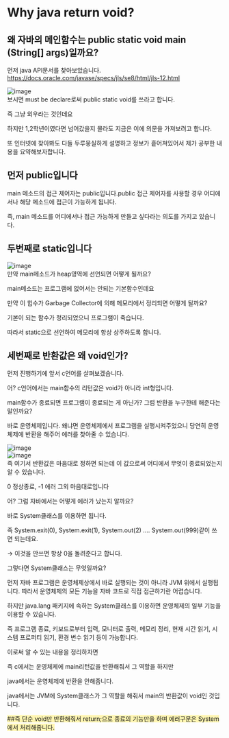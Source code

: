 # Why java return void?
## 왜 자바의 메인함수는 public static void main (String[] args)일까요?
먼저 java API문서를 찾아보았습니다.
https://docs.oracle.com/javase/specs/jls/se8/html/jls-12.html

![image](https://user-images.githubusercontent.com/117427075/231462984-dd0e97ab-14f2-4e0d-b23e-f44c0e256670.png)  
보시면 must be declare로써 public static void를 쓰라고 합니다.

즉 그냥 외우라는 것인데요

하지만 1,2학년이였다면 넘어갔을지 몰라도 지금은 이에 의문을 가져보려고 합니다.  

또 인터넷에 찾아봐도 다들 두루뭉실하게 설명하고 정보가 흩어져있어서 제가 공부한 내용을 요약해보자합니다.  




## 먼저 public입니다
main 메소드의 접근 제어자는 public입니다.public 접근 제어자를 사용할 경우 어디에서나 해당 메소드에 접근이 가능하게 됩니다.  

즉, main 메소드를 어디에서나 접근 가능하게 만들고 싶다라는 의도를 가지고 있습니다.  

## 두번째로 static입니다
![image](https://user-images.githubusercontent.com/117427075/231470890-374c4842-c930-4720-a171-cc44c83f367e.png)  
만약 main메소드가 heap영역에 선언되면 어떻게 될까요?  

main메소드는 프로그램에 없어서는 안되는 기본함수인데요  

만약 이 힘수가 Garbage Collector에 의해 메모리에서 정리되면 어떻게 될까요?  

기본이 되는 함수가 정리되었으니 프로그램이 죽습니다.  

따라서 static으로 선언하여 메모리에 항상 상주하도록 합니다.  


## 세번째로 반환값은 왜 void인가?
먼저 진행하기에 앞서 c언어를 살펴보겠습니다.  

어? c언어에서는 main함수의 리턴값은 void가 아니라 int형입니다.   

main함수가 종료되면 프로그램이 종료되는 게 아닌가? 그럼 반환을 누구한테 해준다는 말인까요?  

바로 운영체제입니다. 왜냐면 운영체제에서 프로그램을 실행시켜주었으니 당연히 운영체제에 반환을 해주어 에러를 찾아줄 수 있습니다.  


![image](https://user-images.githubusercontent.com/117427075/231470998-1bd4e17b-29dc-4c76-bd60-bd9a1873daff.png)  
![image](https://user-images.githubusercontent.com/117427075/231471560-71acb861-d4bd-447b-b52d-26e52f1e1938.png)  
즉 여기서 반환값은 마음대로 정하면 되는데 이 값으로써 어디에서 무엇이 종료되었는지 알 수 있습니다.  

0 정상종료, -1 에러 그외 마음대로입니다  


어? 그럼 자바에서는 어떻게 에러가 났는지 알까요?  

바로 System클래스를 이용하면 됩니다.  

즉 System.exit(0), System.exit(1), System.out(2) …. System.out(999)같이 쓰면 되는데요.  

→ 이것을 안쓰면 항상 0을 돌려준다고 합니다.  


그렇다면 System클래스는 무엇일까요?  


먼저 자바 프로그램은 운영체제상에서 바로 실행되는 것이 아니라 JVM 위에서 실행됩니다. 따라서 운영체제의 모든 기능을 자바 코드로 직접 접근하기란 어렵습니다.  

하지만 java.lang 패키지에 속하는 System클래스를 이용하면 운영체제의 일부 기능을 이용할 수 있습니다.  


즉 프로그램 종료, 키보드로부터 입력, 모니터로 출력, 메모리 정리, 현재 시간 읽기, 시스템 프로퍼티 읽기, 환경 변수 읽기 등이 가능합니다.  


이로써 알 수 있는 내용을 정리하자면  

즉 c에서는 운영체제에 main리턴값을 반환해줘서 그 역할을 하지만  

java에서는 운영체제에 반환을 안해줍니다.  

java에서는 JVM에 System클래스가 그 역할을 해줘서 main의 반환값이 void인 것입니다.    

<span style='background-color: #fff5b1'>
##즉 단순 void만 반환해줘서 return;으로 종료의 기능만을 하며 에러구문은 System에서 처리해줍니다.</span>
